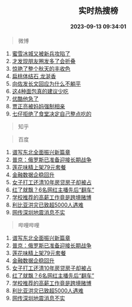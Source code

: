 <div align="center"><h2>实时热搜榜</h2><h4>2023-09-13 09:34:01</h4></div>

> 微博  

1. [蜜雪冰城又被新兵攻陷了](https://s.weibo.com/weibo?q=%23%E8%9C%9C%E9%9B%AA%E5%86%B0%E5%9F%8E%E5%8F%88%E8%A2%AB%E6%96%B0%E5%85%B5%E6%94%BB%E9%99%B7%E4%BA%86%23&t=31&band_rank=1&Refer=top)<br />
2. [才发现朋友圈发多了会折叠](https://s.weibo.com/weibo?q=%23%E6%89%8D%E5%8F%91%E7%8E%B0%E6%9C%8B%E5%8F%8B%E5%9C%88%E5%8F%91%E5%A4%9A%E4%BA%86%E4%BC%9A%E6%8A%98%E5%8F%A0%23&t=31&band_rank=2&Refer=top)<br />
3. [惊艳了整个秋天的丰收色](https://s.weibo.com/weibo?q=%23%E6%83%8A%E8%89%B3%E4%BA%86%E6%95%B4%E4%B8%AA%E7%A7%8B%E5%A4%A9%E7%9A%84%E4%B8%B0%E6%94%B6%E8%89%B2%23&t=31&band_rank=3&Refer=top)<br />
4. [扁桃体结石 龙涎香](https://s.weibo.com/weibo?q=%E6%89%81%E6%A1%83%E4%BD%93%E7%BB%93%E7%9F%B3%20%E9%BE%99%E6%B6%8E%E9%A6%99&t=31&band_rank=4&Refer=top)<br />
5. [向佐发长文回应为什么不躺平](https://s.weibo.com/weibo?q=%23%E5%90%91%E4%BD%90%E5%8F%91%E9%95%BF%E6%96%87%E5%9B%9E%E5%BA%94%E4%B8%BA%E4%BB%80%E4%B9%88%E4%B8%8D%E8%BA%BA%E5%B9%B3%23&t=31&band_rank=5&Refer=top)<br />
6. [这4种面包真的建议少吃](https://s.weibo.com/weibo?q=%E8%BF%994%E7%A7%8D%E9%9D%A2%E5%8C%85%E7%9C%9F%E7%9A%84%E5%BB%BA%E8%AE%AE%E5%B0%91%E5%90%83&t=31&band_rank=6&Refer=top)<br />
7. [优酷他急了](https://s.weibo.com/weibo?q=%23%E4%BC%98%E9%85%B7%E4%BB%96%E6%80%A5%E4%BA%86%23&t=31&band_rank=7&Refer=top)<br />
8. [贾正亮被妈妈强制相亲](https://s.weibo.com/weibo?q=%23%E8%B4%BE%E6%AD%A3%E4%BA%AE%E8%A2%AB%E5%A6%88%E5%A6%88%E5%BC%BA%E5%88%B6%E7%9B%B8%E4%BA%B2%23&t=31&band_rank=8&Refer=top)<br />
9. [七仔拒绝了食堂决定自己整点吃的](https://s.weibo.com/weibo?q=%23%E4%B8%83%E4%BB%94%E6%8B%92%E7%BB%9D%E4%BA%86%E9%A3%9F%E5%A0%82%E5%86%B3%E5%AE%9A%E8%87%AA%E5%B7%B1%E6%95%B4%E7%82%B9%E5%90%83%E7%9A%84%23&t=31&band_rank=9&Refer=top)<br />

> 知乎  


> 百度  

1. [谱写东北全面振兴新篇章](https://www.baidu.com/s?wd=%E8%B0%B1%E5%86%99%E4%B8%9C%E5%8C%97%E5%85%A8%E9%9D%A2%E6%8C%AF%E5%85%B4%E6%96%B0%E7%AF%87%E7%AB%A0&sa=fyb_news&rsv_dl=fyb_news)<br />
2. [普京：俄罗斯已准备迎接长期战争](https://www.baidu.com/s?wd=%E6%99%AE%E4%BA%AC%EF%BC%9A%E4%BF%84%E7%BD%97%E6%96%AF%E5%B7%B2%E5%87%86%E5%A4%87%E8%BF%8E%E6%8E%A5%E9%95%BF%E6%9C%9F%E6%88%98%E4%BA%89&sa=fyb_news&rsv_dl=fyb_news)<br />
3. [莲花味精上架79元套餐](https://www.baidu.com/s?wd=%E8%8E%B2%E8%8A%B1%E5%91%B3%E7%B2%BE%E4%B8%8A%E6%9E%B679%E5%85%83%E5%A5%97%E9%A4%90&sa=fyb_news&rsv_dl=fyb_news)<br />
4. [金融数据企稳回升](https://www.baidu.com/s?wd=%E9%87%91%E8%9E%8D%E6%95%B0%E6%8D%AE%E4%BC%81%E7%A8%B3%E5%9B%9E%E5%8D%87&sa=fyb_news&rsv_dl=fyb_news)<br />
5. [女子打工还清10年房贷房子却被占](https://www.baidu.com/s?wd=%E5%A5%B3%E5%AD%90%E6%89%93%E5%B7%A5%E8%BF%98%E6%B8%8510%E5%B9%B4%E6%88%BF%E8%B4%B7%E6%88%BF%E5%AD%90%E5%8D%B4%E8%A2%AB%E5%8D%A0&sa=fyb_news&rsv_dl=fyb_news)<br />
6. [红了就飘？6名网红主播先后“翻车”](https://www.baidu.com/s?wd=%E7%BA%A2%E4%BA%86%E5%B0%B1%E9%A3%98%EF%BC%9F6%E5%90%8D%E7%BD%91%E7%BA%A2%E4%B8%BB%E6%92%AD%E5%85%88%E5%90%8E%E2%80%9C%E7%BF%BB%E8%BD%A6%E2%80%9D&sa=fyb_news&rsv_dl=fyb_news)<br />
7. [学校推荐的高薪工作竟是跨境赌博](https://www.baidu.com/s?wd=%E5%AD%A6%E6%A0%A1%E6%8E%A8%E8%8D%90%E7%9A%84%E9%AB%98%E8%96%AA%E5%B7%A5%E4%BD%9C%E7%AB%9F%E6%98%AF%E8%B7%A8%E5%A2%83%E8%B5%8C%E5%8D%9A&sa=fyb_news&rsv_dl=fyb_news)<br />
8. [利比亚洪灾已致超5000人遇难](https://www.baidu.com/s?wd=%E5%88%A9%E6%AF%94%E4%BA%9A%E6%B4%AA%E7%81%BE%E5%B7%B2%E8%87%B4%E8%B6%855000%E4%BA%BA%E9%81%87%E9%9A%BE&sa=fyb_news&rsv_dl=fyb_news)<br />
9. [网传深圳地震消息不实](https://www.baidu.com/s?wd=%E7%BD%91%E4%BC%A0%E6%B7%B1%E5%9C%B3%E5%9C%B0%E9%9C%87%E6%B6%88%E6%81%AF%E4%B8%8D%E5%AE%9E&sa=fyb_news&rsv_dl=fyb_news)<br />

> 哔哩哔哩  

1. [谱写东北全面振兴新篇章](https://www.baidu.com/s?wd=%E8%B0%B1%E5%86%99%E4%B8%9C%E5%8C%97%E5%85%A8%E9%9D%A2%E6%8C%AF%E5%85%B4%E6%96%B0%E7%AF%87%E7%AB%A0&sa=fyb_news&rsv_dl=fyb_news)<br />
2. [普京：俄罗斯已准备迎接长期战争](https://www.baidu.com/s?wd=%E6%99%AE%E4%BA%AC%EF%BC%9A%E4%BF%84%E7%BD%97%E6%96%AF%E5%B7%B2%E5%87%86%E5%A4%87%E8%BF%8E%E6%8E%A5%E9%95%BF%E6%9C%9F%E6%88%98%E4%BA%89&sa=fyb_news&rsv_dl=fyb_news)<br />
3. [莲花味精上架79元套餐](https://www.baidu.com/s?wd=%E8%8E%B2%E8%8A%B1%E5%91%B3%E7%B2%BE%E4%B8%8A%E6%9E%B679%E5%85%83%E5%A5%97%E9%A4%90&sa=fyb_news&rsv_dl=fyb_news)<br />
4. [金融数据企稳回升](https://www.baidu.com/s?wd=%E9%87%91%E8%9E%8D%E6%95%B0%E6%8D%AE%E4%BC%81%E7%A8%B3%E5%9B%9E%E5%8D%87&sa=fyb_news&rsv_dl=fyb_news)<br />
5. [女子打工还清10年房贷房子却被占](https://www.baidu.com/s?wd=%E5%A5%B3%E5%AD%90%E6%89%93%E5%B7%A5%E8%BF%98%E6%B8%8510%E5%B9%B4%E6%88%BF%E8%B4%B7%E6%88%BF%E5%AD%90%E5%8D%B4%E8%A2%AB%E5%8D%A0&sa=fyb_news&rsv_dl=fyb_news)<br />
6. [红了就飘？6名网红主播先后“翻车”](https://www.baidu.com/s?wd=%E7%BA%A2%E4%BA%86%E5%B0%B1%E9%A3%98%EF%BC%9F6%E5%90%8D%E7%BD%91%E7%BA%A2%E4%B8%BB%E6%92%AD%E5%85%88%E5%90%8E%E2%80%9C%E7%BF%BB%E8%BD%A6%E2%80%9D&sa=fyb_news&rsv_dl=fyb_news)<br />
7. [学校推荐的高薪工作竟是跨境赌博](https://www.baidu.com/s?wd=%E5%AD%A6%E6%A0%A1%E6%8E%A8%E8%8D%90%E7%9A%84%E9%AB%98%E8%96%AA%E5%B7%A5%E4%BD%9C%E7%AB%9F%E6%98%AF%E8%B7%A8%E5%A2%83%E8%B5%8C%E5%8D%9A&sa=fyb_news&rsv_dl=fyb_news)<br />
8. [利比亚洪灾已致超5000人遇难](https://www.baidu.com/s?wd=%E5%88%A9%E6%AF%94%E4%BA%9A%E6%B4%AA%E7%81%BE%E5%B7%B2%E8%87%B4%E8%B6%855000%E4%BA%BA%E9%81%87%E9%9A%BE&sa=fyb_news&rsv_dl=fyb_news)<br />
9. [网传深圳地震消息不实](https://www.baidu.com/s?wd=%E7%BD%91%E4%BC%A0%E6%B7%B1%E5%9C%B3%E5%9C%B0%E9%9C%87%E6%B6%88%E6%81%AF%E4%B8%8D%E5%AE%9E&sa=fyb_news&rsv_dl=fyb_news)<br />
